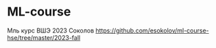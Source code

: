 # ML-course
Мль курс ВШЭ 2023 Соколов
https://github.com/esokolov/ml-course-hse/tree/master/2023-fall
